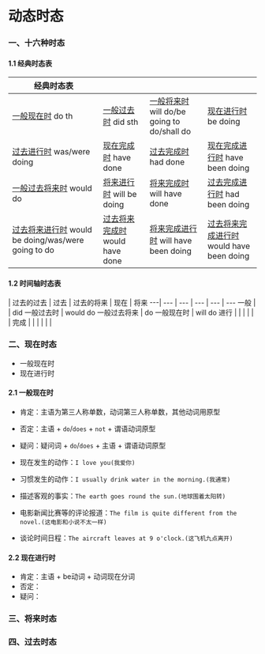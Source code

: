 # 动态时态


### 一、十六种时态

#### 1.1 经典时态表

| 经典时态表                                                        |                                                                       |                                                                                                  |                                          |
| --------------------------------------------------------------------- | --------------------------------------------------------------------- | ------------------------------------------------------------------------------------------------ | ---------------------------------------- |
| [一般现在时](https://www.hjenglish.com/shitai/yibanxianzaishi/) do th | [一般过去时](https://www.hjenglish.com/shitai/yibanguoqushi/) did sth | [一般将来时](https://www.hjenglish.com/shitai/yibanjianglaishi/) will do/be going to do/shall do | [现在进行时](https://www.hjenglish.com/shitai/xianzaijinxingshi/) be doing                      |
| [过去进行时](https://www.hjenglish.com/shitai/guoqujinxingshi/) was/were doing                                             | [现在完成时](https://www.hjenglish.com/shitai/xianzaiwanchengshi/) have done                                                  | [过去完成时](https://www.hjenglish.com/shitai/guoquwanchengshi/) had done                                                                              | [现在完成进行时](https://www.hjenglish.com/shitai/xianzaiwanchengjinxingshi/) have been doing           |
| [一般过去将来时](https://www.hjenglish.com/shitai/yibanguoqujianglai/) would do                                               | [将来进行时](https://www.hjenglish.com/shitai/jianglaijinxing/) will be doing                                              | [将来完成时](https://www.hjenglish.com/shitai/guoquwanchengjinxing/) will have done                                                                        | [过去完成进行时](https://www.hjenglish.com/shitai/guoquwanchengjinxing/) had been doing            |
| [过去将来进行时](https://www.hjenglish.com/shitai/guoqujianglaijinxing/) would be doing/was/were going to do                    | [过去将来完成时](https://www.hjenglish.com/shitai/guoqujianglaiwancheng/) would have done                                        | [将来完成进行时](https://www.hjenglish.com/shitai/jianglaiwanchengjinxing/) will have been doing                                                              | [过去将来完成进行时](https://www.hjenglish.com/shitai/gqjlwcjxs/) would have been doing |

#### 1.2 时间轴时态表

   | 过去的过去 | 过去 | 过去的将来 | 现在 | 将来
---|    ---    |  ---  |   ---  |  ---  |  ---
一般 |  |  did 一般过去时 | would do 一般过去将来 | do 一般现在时 | will do
进行 |  |       |       |       |       |
完成 |       |    |     |    |      |



### 二、现在时态

- 一般现在时
- 现在进行时

#### 2.1 一般现在时

- 肯定：主语为第三人称单数，动词第三人称单数，其他动词用原型
- 否定：主语 + `do`/`does` + `not` + 谓语动词原型
- 疑问：疑问词 + `do`/`does` + 主语 + 谓语动词原型

- 现在发生的动作：`I love you(我爱你)`
- 习惯发生的动作：`I usually drink water in the morning.(我通常)`
- 描述客观的事实：`The earth goes round the sun.(地球围着太阳转)`
- 电影新闻比赛等的评论报道：`The film is quite different from the novel.(这电影和小说不太一样)`
- 谈论时间日程：`The aircraft leaves at 9 o'clock.(这飞机九点离开)`

#### 2.2 现在进行时

- 肯定：主语 + be动词 + 动词现在分词
- 否定：
- 疑问：

### 三、将来时态

### 四、过去时态